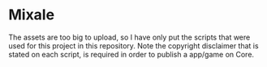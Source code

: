 # Mixale

The assets are too big to upload, so I have only put the scripts that were used for this project in this repository. Note the copyright disclaimer that is stated on each script, is required in order to publish a app/game on Core. 
